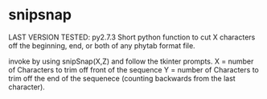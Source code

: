 # snipsnap
LAST VERSION TESTED: py2.7.3
Short python function to cut X characters off the beginning, end, or both of any phytab format file.

invoke by using snipSnap(X,Z) and follow the tkinter prompts.
X = number of Characters to trim off front of the sequence
Y = number of Characters to trim off the end of the sequenece (counting backwards from the last character).
